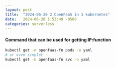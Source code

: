 ```yaml
---
layout: post
title:  "2024-06-20 2 OpenFaaS in 1 kubernetes"
date:   2024-06-20 1:53:49 -0500
categories: serverless
---
```

#### Command that can be used for getting IP:function 

```bash
kubectl get -n openfaas-fn pods -o yaml
# or even simpler
kubectl get -n openfaas-fn svc -o yaml
```
